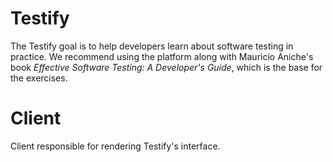 # Testify

The Testify goal is to help developers learn about software testing in practice. We recommend using the platform along with Mauricio Aniche's book _Effective Software Testing: A Developer's Guide_, which is the base for the exercises.

# Client

Client responsible for rendering Testify's interface.
